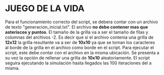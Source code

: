 # JUEGO DE LA VIDA

Para el funcionamiento correcto del script, se debera contar con un archivo de texto "generacion_inicial.txt".
El archivo **no debe contener mas que asteriscos y puntos**. El tamaño de la grilla va a ser el tamaño de filas y columnas del archivos -2.
Es decir que si el archivo contenia una grilla de **12x12** la grilla resultante va a ser de **10x10** ya que se toman los caracteres al borde de la grilla en el archivo como borde en el script.
Para ejecutar el script, este debe contar con el archivo en la misma ubicación. Se presenta a su vez la opción de rellenar una grilla de **10x10** aleatoriamente.
El script seguira ejecutando la simulación hasta llegados las 100 iteraciones del a misma.
